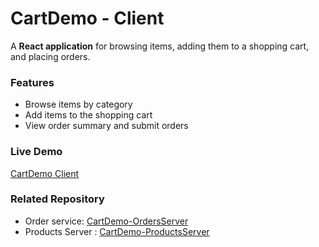 # CartDemo - Client  

A **React application** for browsing items, adding them to a shopping cart, and placing orders.  

### Features  
- Browse items by category  
- Add items to the shopping cart  
- View order summary and submit orders  

### Live Demo  
[CartDemo Client](http://bucket-shopping-app.s3-website-us-east-1.amazonaws.com)  

### Related Repository  
- Order service: [CartDemo-OrdersServer](https://github.com/citizen-dror/CartDemo-OrdersServer)
- Products Server : [CartDemo-ProductsServer](https://github.com/citizen-dror/CartDemo-ProductsServer/)


